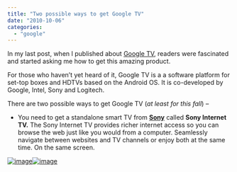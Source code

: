 ```yaml
---
title: "Two possible ways to get Google TV"
date: "2010-10-06"
categories: 
  - "google"
---
```


In my last post, when I published about [Google TV](http://www.cosmogeek.info/2010/10/here-comes-google-tv-with-more-apps.html), readers were fascinated and started asking me how to get this amazing product.

For those who haven’t yet heard of it, Google TV is a a software platform for set-top boxes and HDTVs based on the Android OS. It is co-developed by Google, Intel, Sony and Logitech.

There are two possible ways to get Google TV (_at least for this fall_) –

- You need to get a standalone smart TV from [**Sony**](http://discover.sonystyle.com/internettv/) called **Sony Internet TV.** The Sony Internet TV provides richer internet access so you can browse the web just like you would from a computer. Seamlessly navigate between websites and TV channels or enjoy both at the same time. On the same screen.

[![image](images/image%5B9%5D.png "image")![image](http://lh6.ggpht.com/_40bmzDo_mBs/TKya6OBZcyI/AAAAAAAABco/iKwlsN1u3VQ/image_thumb%5B5%5D.png?imgmax=800 "image")](http://lh4.ggpht.com/_40bmzDo_mBs/TKya3SQ6ouI/AAAAAAAABcc/01RvPDOKMPs/s1600-h/image%5B4%5D.png)
